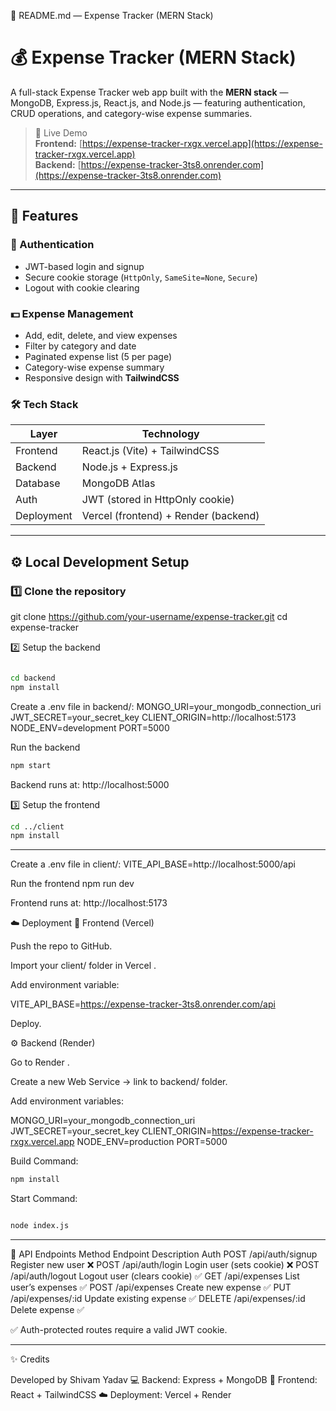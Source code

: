 📘 README.md — Expense Tracker (MERN Stack)
# 💰 Expense Tracker (MERN Stack)

A full-stack Expense Tracker web app built with the **MERN stack** —  
MongoDB, Express.js, React.js, and Node.js — featuring authentication, CRUD operations, and category-wise expense summaries.

> 🚀 Live Demo  
> **Frontend:** [https://expense-tracker-rxgx.vercel.app](https://expense-tracker-rxgx.vercel.app)  
> **Backend:** [https://expense-tracker-3ts8.onrender.com](https://expense-tracker-3ts8.onrender.com)

---

## 🧩 Features

### 🔐 Authentication
- JWT-based login and signup  
- Secure cookie storage (`HttpOnly`, `SameSite=None`, `Secure`)  
- Logout with cookie clearing

### 💵 Expense Management
- Add, edit, delete, and view expenses  
- Filter by category and date  
- Paginated expense list (5 per page)  
- Category-wise expense summary  
- Responsive design with **TailwindCSS**

### 🛠️ Tech Stack
| Layer | Technology |
|-------|-------------|
| Frontend | React.js (Vite) + TailwindCSS |
| Backend | Node.js + Express.js |
| Database | MongoDB Atlas |
| Auth | JWT (stored in HttpOnly cookie) |
| Deployment | Vercel (frontend) + Render (backend) |

---

## ⚙️ Local Development Setup

### 1️⃣ Clone the repository

git clone https://github.com/your-username/expense-tracker.git
cd expense-tracker

2️⃣ Setup the backend

```bash

cd backend
npm install

```

Create a .env file in backend/:
MONGO_URI=your_mongodb_connection_uri
JWT_SECRET=your_secret_key
CLIENT_ORIGIN=http://localhost:5173
NODE_ENV=development
PORT=5000

Run the backend

```bash
npm start

```


Backend runs at: http://localhost:5000

3️⃣ Setup the frontend
```bash
cd ../client
npm install
```

---------------------------------------------------------------------------------

Create a .env file in client/:
VITE_API_BASE=http://localhost:5000/api

Run the frontend
npm run dev


Frontend runs at: http://localhost:5173

☁️ Deployment
🚀 Frontend (Vercel)

Push the repo to GitHub.

Import your client/ folder in Vercel
.

Add environment variable:

VITE_API_BASE=https://expense-tracker-3ts8.onrender.com/api


Deploy.

⚙️ Backend (Render)

Go to Render
.

Create a new Web Service → link to backend/ folder.

Add environment variables:

MONGO_URI=your_mongodb_connection_uri
JWT_SECRET=your_secret_key
CLIENT_ORIGIN=https://expense-tracker-rxgx.vercel.app
NODE_ENV=production
PORT=5000



Build Command:
```bash
npm install
```


Start Command:

```bash

node index.js 

```

----------------------------------------------------------


🧠 API Endpoints
Method	Endpoint	Description	Auth
POST	/api/auth/signup	Register new user	❌
POST	/api/auth/login	Login user (sets cookie)	❌
POST	/api/auth/logout	Logout user (clears cookie)	✅
GET	/api/expenses	List user’s expenses	✅
POST	/api/expenses	Create new expense	✅
PUT	/api/expenses/:id	Update existing expense	✅
DELETE	/api/expenses/:id	Delete expense	✅

✅ Auth-protected routes require a valid JWT cookie.


--------------------------------------

✨ Credits

Developed by Shivam Yadav
💻 Backend: Express + MongoDB
🎨 Frontend: React + TailwindCSS
☁️ Deployment: Vercel + Render
